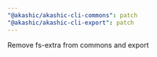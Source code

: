 ```yaml
---
"@akashic/akashic-cli-commons": patch
"@akashic/akashic-cli-export": patch
---
```


Remove fs-extra from commons and export
